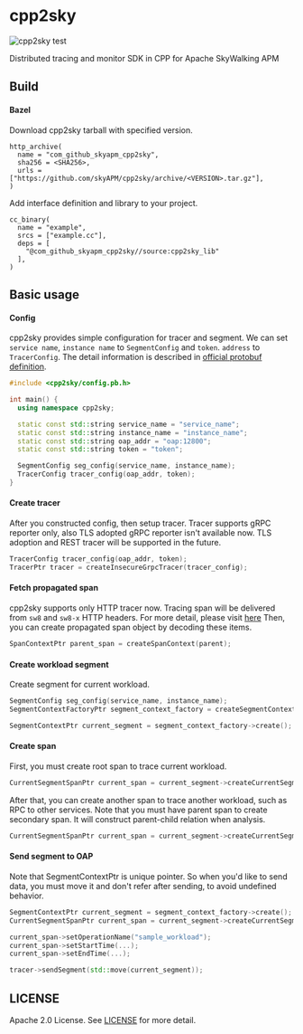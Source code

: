 # cpp2sky

![cpp2sky test](https://github.com/SkyAPM/cpp2sky/workflows/cpp2sky%20test/badge.svg)

Distributed tracing and monitor SDK in CPP for Apache SkyWalking APM

## Build

#### Bazel

Download cpp2sky tarball with specified version.

```
http_archive(
  name = "com_github_skyapm_cpp2sky",
  sha256 = <SHA256>,
  urls = ["https://github.com/skyAPM/cpp2sky/archive/<VERSION>.tar.gz"],
)
```

Add interface definition and library to your project.

```
cc_binary(
  name = "example",
  srcs = ["example.cc"],
  deps = [
    "@com_github_skyapm_cpp2sky//source:cpp2sky_lib"
  ],
)
```

## Basic usage

#### Config

cpp2sky provides simple configuration for tracer and segment. We can set `service name`, `instance name` to `SegmentConfig` and `token`. `address` to `TracerConfig`.
The detail information is described in [official protobuf definition](https://github.com/apache/skywalking-data-collect-protocol/blob/master/language-agent/Tracing.proto#L57-L67).

```cpp
#include <cpp2sky/config.pb.h>

int main() {
  using namespace cpp2sky;

  static const std::string service_name = "service_name";
  static const std::string instance_name = "instance_name";
  static const std::string oap_addr = "oap:12800";
  static const std::string token = "token";

  SegmentConfig seg_config(service_name, instance_name);
  TracerConfig tracer_config(oap_addr, token);
}
```

#### Create tracer

After you constructed config, then setup tracer. Tracer supports gRPC reporter only, also TLS adopted gRPC reporter isn't available now.
TLS adoption and REST tracer will be supported in the future.

```cpp
TracerConfig tracer_config(oap_addr, token);
TracerPtr tracer = createInsecureGrpcTracer(tracer_config);
```

#### Fetch propagated span

cpp2sky supports only HTTP tracer now. 
Tracing span will be delivered from `sw8` and `sw8-x` HTTP headers. For more detail, please visit [here](https://github.com/apache/skywalking/blob/08781b41a8255bcceebb3287364c81745a04bec6/docs/en/protocols/Skywalking-Cross-Process-Propagation-Headers-Protocol-v3.md)
Then, you can create propagated span object by decoding these items.

```cpp
SpanContextPtr parent_span = createSpanContext(parent);
```

#### Create workload segment

Create segment for current workload.

```cpp
SegmentConfig seg_config(service_name, instance_name);
SegmentContextFactoryPtr segment_context_factory = createSegmentContextFactory(seg_config);

SegmentContextPtr current_segment = segment_context_factory->create();
```

#### Create span

First, you must create root span to trace current workload.

```cpp
CurrentSegmentSpanPtr current_span = current_segment->createCurrentSegmentRootSpan();
```

After that, you can create another span to trace another workload, such as RPC to other services.
Note that you must have parent span to create secondary span. It will construct parent-child relation when analysis.

```cpp
CurrentSegmentSpanPtr current_span = current_segment->createCurrentSegmentSpan(current_span);
```

#### Send segment to OAP

Note that SegmentContextPtr is unique pointer. So when you'd like to send data, you must move it and don't refer after sending, 
to avoid undefined behavior.

```cpp
SegmentContextPtr current_segment = segment_context_factory->create();
CurrentSegmentSpanPtr current_span = current_segment->createCurrentSegmentRootSpan();

current_span->setOperationName("sample_workload");
current_span->setStartTime(...);
current_span->setEndTime(...);

tracer->sendSegment(std::move(current_segment));
```

## LICENSE

Apache 2.0 License. See [LICENSE](https://github.com/SkyAPM/cpp2sky/blob/main/LICENSE) for more detail.
